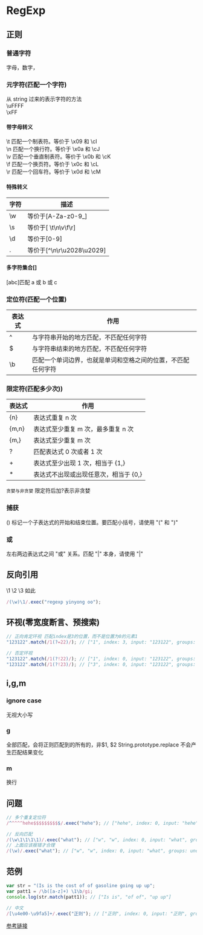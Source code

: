 # RegExp

## 正则

### 普通字符

字母，数字，

### 元字符(匹配一个字符)

从 string 过来的表示字符的方法  
\uFFFF  
\xFF

#### 带字母转义

\t 匹配一个制表符。等价于 \x09 和 \cI  
\n 匹配一个换行符。等价于 \x0a 和 \cJ  
\v 匹配一个垂直制表符。等价于 \x0b 和 \cK  
\f 匹配一个换页符。等价于 \x0c 和 \cL  
\r 匹配一个回车符。等价于 \x0d 和 \cM

#### 特殊转义

| 字符 | 描述                      |
| ---- | ------------------------- |
| \w   | 等价于[A-Za-z0-9_]        |
| \s   | 等价于[ \t\n\v\f\r]       |
| \d   | 等价于[0-9]               |
| .    | 等价于[^\n\r\u2028\u2029] |

#### 多字符集合[]

[abc]匹配 a 或 b 或 c

### 定位符(匹配一个位置)

| 表达式 | 作用                                                         |
| ------ | ------------------------------------------------------------ |
| ^      | 与字符串开始的地方匹配，不匹配任何字符                       |
| \$     | 与字符串结束的地方匹配，不匹配任何字符                       |
| \b     | 匹配一个单词边界，也就是单词和空格之间的位置，不匹配任何字符 |

### 限定符(匹配多少次))

| 表达式 | 作用                                  |
| ------ | ------------------------------------- |
| {n}    | 表达式重复 n 次                       |
| {m,n}  | 表达式至少重复 m 次，最多重复 n 次    |
| {m,}   | 表达式至少重复 m 次                   |
| ?      | 匹配表达式 0 次或者 1 次              |
| +      | 表达式至少出现 1 次，相当于 {1,}      |
| \*     | 表达式不出现或出现任意次，相当于 {0,} |

`贪婪与非贪婪`
限定符后加?表示非贪婪

### 捕获

() 标记一个子表达式的开始和结束位置。要匹配小括号，请使用 "\(" 和 "\)"

### 或

左右两边表达式之间 "或" 关系。匹配 "|" 本身，请使用 "\|"

## 反向引用

\1 \2 \3 如此

```js
/(\w)\1/.exec("regexp yinyong oo");
```

## 环视(零宽度断言、预搜索)

```js
// 正向肯定环视 匹配index是3的位置，而不是位置为0的元素1
"123122".match(/1(?=22)/); // ["1", index: 3, input: "123122", groups: undefined]

// 否定环视
"123122".match(/1(?!22)/); // ["1", index: 0, input: "123122", groups: undefined]
"123122".match(/1(?!23)/); // ["3", index: 0, input: "123122", groups: undefined]
```

## i,g,m

### ignore case

无视大小写

### g

全部匹配，会将正则匹配到的所有的，非$1, $2
String.prototype.replace 不会产生匹配结果变化

### m

换行

## 问题

```js
// 多个重复定位符
/^^^^^hehe$$$$$$$$$$/.exec("hehe"); // ["hehe", index: 0, input: "hehe", groups: undefined]

// 反向匹配
/(\w\1\1\1\1)/.exec("what"); // ["w", "w", index: 0, input: "what", groups: undefined]
// 上面应该报错才合理
/(\w)/.exec("what"); // ["w", "w", index: 0, input: "what", groups: undefined]
```

## 范例

```js
var str = "(Is is the cost of of gasoline going up up";
var patt1 = /\b([a-z]+) \1\b/gi;
console.log(str.match(patt1)); // ["Is is", "of of", "up up"]
```

```js
// 中文
/[\u4e00-\u9fa5]+/.exec("正则"); // ["正则", index: 0, input: "正则", groups: undefined]
```

[参考链接](http://www.regexlab.com/zh/regref.htm)
